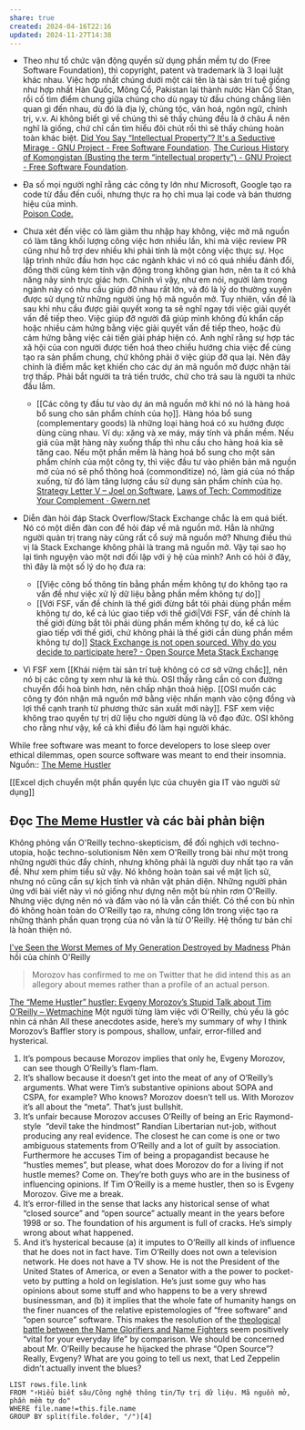 ```yaml
---
share: true
created: 2024-04-16T22:16
updated: 2024-11-27T14:38
---
```

- Theo như tổ chức vận động quyền sử dụng phần mềm tự do (Free Software Foundation), thì copyright, patent và trademark là 3 loại luật khác nhau. Việc hợp nhất chúng dưới một cái tên là tài sản trí tuệ giống như hợp nhất Hàn Quốc, Mông Cổ, Pakistan lại thành nước Hàn Cổ Stan, rồi cố tìm điểm chung giữa chúng cho dù ngay từ đầu chúng chẳng liên quan gì đến nhau, dù đó là địa lý, chủng tộc, văn hoá, ngôn ngữ, chính trị, v.v.  Ai không biết gì về chúng thì sẽ thấy chúng đều là ở châu Á nên nghĩ là giống, chứ chỉ cần tìm hiểu đôi chút rồi thì sẽ thấy chúng hoàn toàn khác biệt.
  [Did You Say “Intellectual Property”? It's a Seductive Mirage - GNU Project - Free Software Foundation](https://www.gnu.org/philosophy/not-ipr.html). [The Curious History of Komongistan (Busting the term “intellectual property”) - GNU Project - Free Software Foundation](https://www.gnu.org/philosophy/komongistan.html).  
  
- Đa số mọi người nghĩ rằng các công ty lớn như Microsoft, Google tạo ra code từ đầu đến cuối, nhưng thực ra họ chỉ mua lại code và bán thương hiệu của mình.  
  [Poison Code.](https://cybershow.uk/blog/posts/poison-code/)  
  
- Chưa xét đến việc có làm giảm thu nhập hay không, việc mở mã nguồn có làm tăng khối lượng công việc hơn nhiều lần, khi mà việc review PR cũng như hỗ trợ dev nhiều khi phải tính là một công việc thực sự. Học lập trình nhức đầu hơn học các ngành khác vì nó có quá nhiều đánh đổi, đồng thời cũng kém tính vận động trong không gian hơn, nên ta ít có khả năng nảy sinh trực giác hơn. Chính vì vậy, như em nói, người làm trong ngành này có nhu cầu giúp đỡ nhau rất lớn, và đó là lý do thường xuyên được sử dụng từ những người ủng hộ mã nguồn mở. Tuy nhiên, vấn đề là sau khi nhu cầu được giải quyết xong ta sẽ nghĩ ngay tới việc giải quyết vấn đề tiếp theo. Việc giúp đỡ người đã giúp mình không đủ khẩn cấp hoặc nhiều cảm hứng bằng việc giải quyết vấn đề tiếp theo, hoặc đủ cảm hứng bằng việc cải tiến giải pháp hiện có. Anh nghĩ rằng sự hợp tác xã hội của con người được tiến hoá theo chiều hướng chia việc để cùng tạo ra sản phẩm chung, chứ không phải ở việc giúp đỡ qua lại. Nên đây chính là điểm mắc kẹt khiến cho các dự án mã nguồn mở được nhận tài trợ thấp. Phải bắt người ta trả tiền trước, chứ cho trả sau là người ta nhức đầu lắm.  

  - [[Các công ty đầu tư vào dự án mã nguồn mở khi nó nó là hàng hoá bổ sung cho sản phẩm chính của họ]]. Hàng hóa bổ sung (complementary goods) là những loại hàng hoá có xu hướng được dùng cùng nhau. Ví dụ: xăng và xe máy, máy tính và phần mềm. Nếu giá của mặt hàng này xuống thấp thì nhu cầu cho hàng hoá kia sẽ tăng cao. Nếu một phần mềm là hàng hoá bổ sung cho một sản phẩm chính của một công ty, thì việc đầu tư vào phiên bản mã nguồn mở của nó sẽ phổ thông hoá (commonditize) nó, làm giá của nó thấp xuống, từ đó làm tăng lượng cầu sử dụng sản phẩm chính của họ.  
[Strategy Letter V – Joel on Software](https://www.joelonsoftware.com/2002/06/12/strategy-letter-v/), [Laws of Tech: Commoditize Your Complement · Gwern.net](https://gwern.net/complement)  
  
- Diễn đàn hỏi đáp Stack Overflow/Stack Exchange chắc là em quá biết. Nó có một diễn đàn con để hỏi đáp về mã nguồn mở. Hẳn là những người quản trị trang này cũng rất cổ suý mã nguồn mở? Nhưng điều thú vị là Stack Exchange không phải là trang mã nguồn mở. Vậy tại sao họ lại tình nguyện vào một nơi đối lập với ý hệ của mình? Anh có hỏi ở đây, thì đây là một số lý do họ đưa ra:
	- [[Việc công bố thông tin bằng phần mềm không tự do không tạo ra vấn đề như việc xử lý dữ liệu bằng phần mềm không tự do]]
	- [[Với FSF, vấn đề chính là thế giới đừng bắt tôi phải dùng phần mềm không tự do, kể cả lúc giao tiếp với thế giới|Với FSF, vấn đề chính là thế giới đừng bắt tôi phải dùng phần mềm không tự do, kể cả lúc giao tiếp với thế giới, chứ không phải là thế giới cần dùng phần mềm không tự do]]
[Stack Exchange is not open sourced. Why do you decide to participate here? - Open Source Meta Stack Exchange](https://opensource.meta.stackexchange.com/q/953/6810)
- Vì FSF xem [[Khái niệm tài sản trí tuệ không có cơ sở vững chắc]], nên nó bị các công ty xem như là kẻ thù. OSI thấy rằng cần có con đường chuyển đổi hoà bình hơn, nên chấp nhận thoả hiệp. [[OSI muốn các công ty đón nhận mã nguồn mở bằng việc nhấn mạnh vào cộng đồng và lợi thế cạnh tranh từ phương thức sản xuất mới này]]. FSF xem việc không trao quyền tự trị dữ liệu cho người dùng là vô đạo đức. OSI không cho rằng như vậy, kể cả khi điều đó làm hại người khác. 



While free software was meant to force developers to lose sleep over ethical dilemmas, open source software was meant to end their insomnia.
Nguồn:: [The Meme Hustler](https://thebaffler.com/salvos/the-meme-hustler)


[[Excel dịch chuyển một phần quyền lực của chuyên gia IT vào người sử dụng]] 


## Đọc [The Meme Hustler](https://thebaffler.com/salvos/the-meme-hustler#footnote1 "The Meme Hustler") và các bài phản biện
Không phỏng vấn O'Reilly
techno-skepticism, để đối nghịch với techno-utopia, hoặc techno-solutionism
Nên xem O'Reilly trong bài như một trong những người thúc đẩy chính, nhưng không phải là người duy nhất tạo ra vấn đề. Như xem phim tiểu sử vậy. Nó không hoàn toàn sai về mặt lịch sử, nhưng nó cũng cần sự kịch tính và nhân vật phản diện. Những người phản ứng với bài viết này vì nó giống như dựng nên một bù nhìn rơm O'Reilly. Nhưng việc dựng nên nó và đấm vào nó là vẫn cần thiết. Có thể con bù nhìn đó không hoàn toàn do O'Reilly tạo ra, nhưng công lớn trong việc tạo ra những thành phần quan trọng của nó vẫn là từ O'Reilly. Hệ thống tư bản chỉ là hoàn thiện nó.

[I've Seen the Worst Memes of My Generation Destroyed by Madness](https://gizmodo.com/ive-seen-the-worst-memes-of-my-generation-destroyed-by-464948581 "I've Seen the Worst Memes of My Generation Destroyed by Madness")
Phản hồi của chính O'Reilly 
>Morozov has confirmed to me on Twitter that he did intend this as an allegory about memes rather than a profile of an actual person.

[The “Meme Hustler” hustler: Evgeny Morozov’s Stupid Talk about Tim O’Reilly – Wetmachine](https://wetmachine.com/my-thoughts-exactly/the-meme-hustler-hustler-evgeny-morozovs-stupid-talk-about-tim-oreilly/ "The “Meme Hustler” hustler: Evgeny Morozov’s Stupid Talk about Tim O’Reilly – Wetmachine")
Một người từng làm việc với O'Reilly, chủ yếu là góc nhìn cá nhân
All these anecdotes aside, here’s my summary of why I think Morozov’s Baffler story is pompous, shallow, unfair, error-filled and hysterical.

1. It’s pompous because Morozov implies that only he, Evgeny Morozov, can see though O’Reilly’s flam-flam.
2. It’s shallow because it doesn’t get into the meat of any of O’Reilly’s arguments. What were Tim’s substantive opinions about SOPA and CSPA, for example? Who knows? Morozov doesn’t tell us. With Morozov it’s all about the “meta”. That’s just bullshit.
3. It’s unfair because Morozov accuses O’Reilly of being an Eric Raymond-style  “devil take the hindmost” Randian Libertarian nut-job, without producing any real evidence. The closest he can come is one or two ambiguous statements from O’Reilly and a lot of guilt by association. Furthermore he accuses Tim of being a propagandist because he “hustles memes”, but please, what does Morozov do for a living if not hustle memes? Come on. They’re both guys who are in the business of influencing opinions. If Tim O’Reilly is a meme hustler, then so is Evgeny Morozov. Give me a break.
4. It’s error-filled in the sense that lacks any historical sense of what “closed source” and “open source” actually meant in the years before 1998 or so. The foundation of his argument is full of cracks. He’s simply wrong about what happened.
5. And it’s hysterical because (a) it imputes to O’Reilly all kinds of influence that he does not in fact have. Tim O’Reilly does not own a television network. He does not have a TV show. He is not the President of the United States of America, or even a Senator with a the power to pocket-veto by putting a hold on legislation. He’s just some guy who has opinions about some stuff and who happens to be a very shrewd businessman, and (b) it implies that the whole fate of humanity hangs on the finer nuances of the relative epistemologies of “free software” and “open source” software. This makes the resolution of the [theological battle between the Name Glorifiers and Name Fighters](http://www.economist.com/news/christmas/21568601-monks-who-were-suppressed-tsars-navy-century-ago-are-still-regarded-subversive "Economist article on name glorifiers and name fighters") seem positively “vital for your everyday life” by comparison. We should be concerned about Mr. O’Reilly because he hijacked the phrase “Open Source”? Really, Evgeny? What are you going to tell us next, that Led Zeppelin didn’t actually invent the blues?



```dataview
LIST rows.file.link
FROM "⚡Hiểu biết sâu/Công nghệ thông tin/Tự trị dữ liệu. Mã nguồn mở, phần mềm tự do" 
WHERE file.name!=this.file.name
GROUP BY split(file.folder, "/")[4]
```


